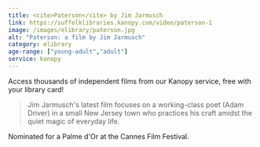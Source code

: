 ```yaml
---
title: <cite>Paterson</cite> by Jim Jarmusch
link: https://suffolklibraries.kanopy.com/video/paterson-1
image: /images/elibrary/paterson.jpg
alt: "Paterson: a film by Jim Jarmusch"
category: elibrary
age-range: ["young-adult","adult"]
service: kanopy
---
```


Access thousands of independent films from our Kanopy service, free with your library card!

> Jim Jarmusch's latest film focuses on a working-class poet (Adam Driver) in a small New Jersey town who practices his craft amidst the quiet magic of everyday life.

Nominated for a Palme d'Or at the Cannes Film Festival.
